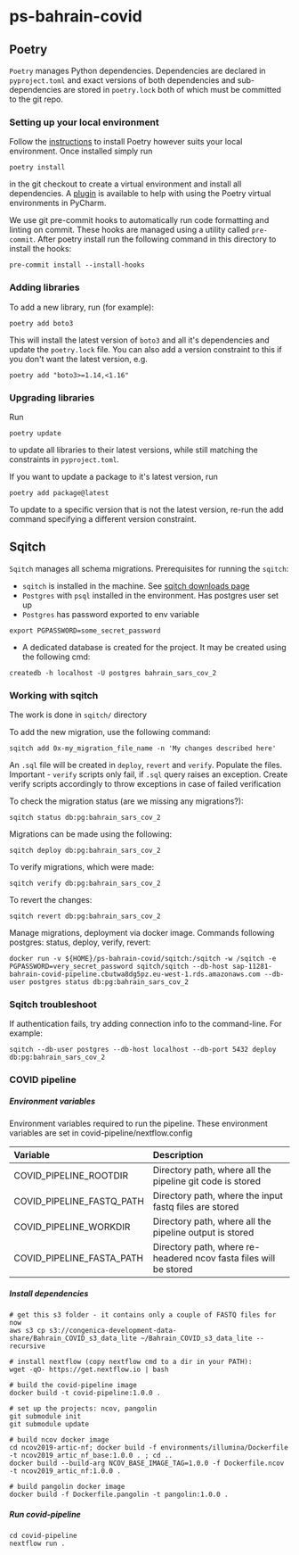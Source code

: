 # ps-bahrain-covid

## Poetry

`Poetry` manages Python dependencies. Dependencies are declared in `pyproject.toml` and exact versions of both dependencies and sub-dependencies are stored in `poetry.lock` both of which must be committed to the git repo.

### Setting up your local environment

Follow the [instructions](https://python-poetry.org/docs/) to install Poetry however suits your local environment. Once installed simply run

```commandline
poetry install
```

in the git checkout to create a virtual environment and install all dependencies. A [plugin](https://plugins.jetbrains.com/plugin/14307-poetry) is available to help with using the Poetry virtual environments in PyCharm.

We use git pre-commit hooks to automatically run code formatting and linting on commit. These hooks are managed using a utility called `pre-commit`. After poetry install run the following command in this directory to install the hooks:

```commandline
pre-commit install --install-hooks
```

### Adding libraries

To add a new library, run (for example):

```commandline
poetry add boto3
```

This will install the latest version of `boto3` and all it's dependencies and update the `poetry.lock` file. You can also add a version constraint to this if you don't want the latest version, e.g.

```commandline
poetry add "boto3>=1.14,<1.16"
```

### Upgrading libraries

Run

```commandline
poetry update
```

to update all libraries to their latest versions, while still matching the constraints in `pyproject.toml`.

If you want to update a package to it's latest version, run

```commandline
poetry add package@latest
```

To update to a specific version that is not the latest version, re-run the add command specifying a different version constraint.

## Sqitch

`Sqitch` manages all schema migrations. Prerequisites for running the `sqitch`:

* `sqitch` is installed in the machine. See [sqitch downloads page](https://sqitch.org/download/)
* `Postgres` with `psql` installed in the environment. Has postgres user set up
* `Postgres` has password exported to env variable
```commandline
export PGPASSWORD=some_secret_password
```
* A dedicated database is created for the project. It may be created using the following cmd:
```commandline
createdb -h localhost -U postgres bahrain_sars_cov_2
```

### Working with sqitch

The work is done in `sqitch/` directory

To add the new migration, use the following command:
```commandline
sqitch add 0x-my_migration_file_name -n 'My changes described here'
```
An `.sql` file will be created in `deploy`, `revert` and `verify`. Populate the files.
Important - `verify` scripts only fail, if `.sql` query raises an exception. Create verify scripts
accordingly to throw exceptions in case of failed verification

To check the migration status (are we missing any migrations?):
```commandline
sqitch status db:pg:bahrain_sars_cov_2
```

Migrations can be made using the following:
```commandline
sqitch deploy db:pg:bahrain_sars_cov_2
```

To verify migrations, which were made:
```commandline
sqitch verify db:pg:bahrain_sars_cov_2
```

To revert the changes:
```commandline
sqitch revert db:pg:bahrain_sars_cov_2
```

Manage migrations, deployment via docker image. Commands following postgres: status, deploy, verify, revert:
```commandline
docker run -v ${HOME}/ps-bahrain-covid/sqitch:/sqitch -w /sqitch -e PGPASSWORD=very_secret_password sqitch/sqitch --db-host sap-11281-bahrain-covid-pipeline.cbutwa8dg5pz.eu-west-1.rds.amazonaws.com --db-user postgres status db:pg:bahrain_sars_cov_2
```


### Sqitch troubleshoot

If authentication fails, try adding connection info to the command-line. For example:
```commandline
sqitch --db-user postgres --db-host localhost --db-port 5432 deploy db:pg:bahrain_sars_cov_2
```


### COVID pipeline

##### Environment variables

Environment variables required to run the pipeline. These environment variables are set in covid-pipeline/nextflow.config

| Variable | Description |
| :---------------- | :---------------------------------------------------------------- |
| COVID_PIPELINE_ROOTDIR | Directory path, where all the pipeline git code is stored |
| COVID_PIPELINE_FASTQ_PATH | Directory path, where the input fastq files are stored |
| COVID_PIPELINE_WORKDIR | Directory path, where all the pipeline output is stored |
| COVID_PIPELINE_FASTA_PATH | Directory path, where re-headered ncov fasta files will be stored |

##### Install dependencies

```commandline
# get this s3 folder - it contains only a couple of FASTQ files for now
aws s3 cp s3://congenica-development-data-share/Bahrain_COVID_s3_data_lite ~/Bahrain_COVID_s3_data_lite --recursive

# install nextflow (copy nextflow cmd to a dir in your PATH):
wget -qO- https://get.nextflow.io | bash

# build the covid-pipeline image
docker build -t covid-pipeline:1.0.0 .

# set up the projects: ncov, pangolin
git submodule init
git submodule update

# build ncov docker image
cd ncov2019-artic-nf; docker build -f environments/illumina/Dockerfile -t ncov2019_artic_nf_base:1.0.0 . ; cd ..
docker build --build-arg NCOV_BASE_IMAGE_TAG=1.0.0 -f Dockerfile.ncov -t ncov2019_artic_nf:1.0.0 .

# build pangolin docker image
docker build -f Dockerfile.pangolin -t pangolin:1.0.0 .
```

##### Run covid-pipeline

```commandline
cd covid-pipeline
nextflow run .
```

